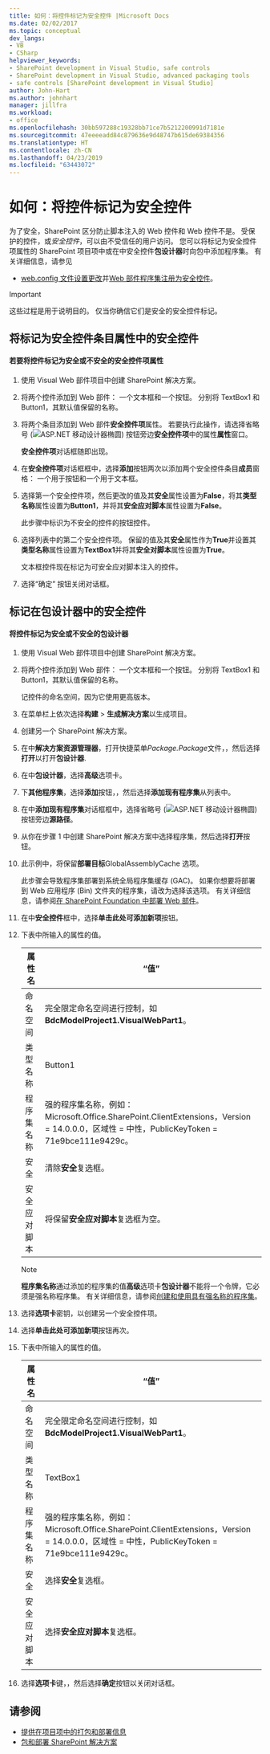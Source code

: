 ```yaml
---
title: 如何：将控件标记为安全控件 |Microsoft Docs
ms.date: 02/02/2017
ms.topic: conceptual
dev_langs:
- VB
- CSharp
helpviewer_keywords:
- SharePoint development in Visual Studio, safe controls
- SharePoint development in Visual Studio, advanced packaging tools
- safe controls [SharePoint development in Visual Studio]
author: John-Hart
ms.author: johnhart
manager: jillfra
ms.workload:
- office
ms.openlocfilehash: 30bb597288c19328bb71ce7b5212200991d7181e
ms.sourcegitcommit: 47eeeeadd84c879636e9d48747b615de69384356
ms.translationtype: HT
ms.contentlocale: zh-CN
ms.lasthandoff: 04/23/2019
ms.locfileid: "63443072"
---
```

# <a name="how-to-mark-controls-as-safe-controls"></a>如何：将控件标记为安全控件
  为了安全，SharePoint 区分防止脚本注入的 Web 控件和 Web 控件不是。 受保护的控件，或*安全控件*，可以由不受信任的用户访问。 您可以将标记为安全控件项属性的 SharePoint 项目项中或在中安全控件**包设计器**时向包中添加程序集。 有关详细信息，请参见

- [web.config 文件设置更改](http://go.microsoft.com/fwlink/?LinkId=178965)并[Web 部件程序集注册为安全控件](http://go.microsoft.com/fwlink/?LinkId=171013)。

> [!IMPORTANT]
> 这些过程是用于说明目的。 仅当你确信它们是安全的安全控件标记。

## <a name="marking-safe-controls-in-the-safe-control-entries-property"></a>将标记为安全控件条目属性中的安全控件

#### <a name="to-mark-controls-as-safe-or-unsafe-in-the-safe-control-entries-property"></a>若要将控件标记为安全或不安全的安全控件项属性

1. 使用 Visual Web 部件项目中创建 SharePoint 解决方案。

2. 将两个控件添加到 Web 部件： 一个文本框和一个按钮。 分别将 TextBox1 和 Button1，其默认值保留的名称。

3. 将两个条目添加到 Web 部件**安全控件项**属性。 若要执行此操作，请选择省略号 (![ASP.NET 移动设计器椭圆](../sharepoint/media/mwellipsis.gif "ASP.NET 移动设计器椭圆")) 按钮旁边**安全控件项**中的属性**属性**窗口。

     **安全控件项**对话框随即出现。

4. 在**安全控件项**对话框框中，选择**添加**按钮两次以添加两个安全控件条目**成员**窗格： 一个用于按钮和一个用于文本框。

5. 选择第一个安全控件项，然后更改的值及其**安全**属性设置为**False**，将其**类型名称**属性设置为**Button1**，并将其**安全应对脚本**属性设置为**False**。

     此步骤中标识为不安全的控件的按钮控件。

6. 选择列表中的第二个安全控件项。 保留的值及其**安全**属性作为**True**并设置其**类型名称**属性设置为**TextBox1**并将其**安全对脚本**属性设置为**True**。

     文本框控件现在标记为可安全应对脚本注入的控件。

7. 选择“确定”  按钮关闭对话框。

## <a name="marking-safe-controls-in-the-package-designer"></a>标记在包设计器中的安全控件

#### <a name="to-mark-controls-as-safe-or-unsafe-in-the-package-designer"></a>将控件标记为安全或不安全的包设计器

1. 使用 Visual Web 部件项目中创建 SharePoint 解决方案。

2. 将两个控件添加到 Web 部件： 一个文本框和一个按钮。 分别将 TextBox1 和 Button1，其默认值保留的名称。

     记控件的命名空间，因为它使用更高版本。

3. 在菜单栏上依次选择**构建** > **生成解决方案**以生成项目。

4. 创建另一个 SharePoint 解决方案。

5. 在中**解决方案资源管理器**，打开快捷菜单*Package.Package*文件，，然后选择**打开**以打开**包设计器**.

6. 在中**包设计器**，选择**高级**选项卡。

7. 下**其他程序集**，选择**添加**按钮，，然后选择**添加现有程序集**从列表中。

8. 在中**添加现有程序集**对话框框中，选择省略号 (![ASP.NET 移动设计器椭圆](../sharepoint/media/mwellipsis.gif "ASP.NET 移动设计器椭圆")) 按钮旁边**源路径**。

9. 从你在步骤 1 中创建 SharePoint 解决方案中选择程序集，然后选择**打开**按钮。

10. 此示例中，将保留**部署目标**GlobalAssemblyCache 选项。

     此步骤会导致程序集部署到系统全局程序集缓存 (GAC)。 如果你想要将部署到 Web 应用程序 (Bin) 文件夹的程序集，请改为选择该选项。 有关详细信息，请参阅[在 SharePoint Foundation 中部署 Web 部件](http://go.microsoft.com/fwlink/?LinkId=177509)。

11. 在中**安全控件**框中，选择**单击此处可添加新项**按钮。

12. 下表中所输入的属性的值。

    |属性名|“值”|
    |-------------------|-----------|
    |命名空间|完全限定命名空间进行控制，如**BdcModelProject1.VisualWebPart1**。|
    |类型名称|Button1|
    |程序集名称|强的程序集名称，例如：Microsoft.Office.SharePoint.ClientExtensions，Version = 14.0.0.0，区域性 = 中性，PublicKeyToken = 71e9bce111e9429c。|
    |安全|清除**安全**复选框。|
    |安全应对脚本|将保留**安全应对脚本**复选框为空。|

    > [!NOTE]
    > **程序集名称**通过添加的程序集的值**高级**选项卡**包设计器**不能将一个令牌，它必须是强名称程序集。 有关详细信息，请参阅[创建和使用具有强名称的程序集](http://go.microsoft.com/fwlink/?LinkId=177513)。

13. 选择**选项卡**密钥，以创建另一个安全控件项。

14. 选择**单击此处可添加新项**按钮再次。

15. 下表中所输入的属性的值。

    |属性名|“值”|
    |-------------------|-----------|
    |命名空间|完全限定命名空间进行控制，如**BdcModelProject1.VisualWebPart1**。|
    |类型名称|TextBox1|
    |程序集名称|强的程序集名称，例如：Microsoft.Office.SharePoint.ClientExtensions，Version = 14.0.0.0，区域性 = 中性，PublicKeyToken = 71e9bce111e9429c。|
    |安全|选择**安全**复选框。|
    |安全应对脚本|选择**安全应对脚本**复选框。|

16. 选择**选项卡**键，，然后选择**确定**按钮以关闭对话框。

## <a name="see-also"></a>请参阅
- [提供在项目项中的打包和部署信息](../sharepoint/providing-packaging-and-deployment-information-in-project-items.md)
- [包和部署 SharePoint 解决方案](../sharepoint/packaging-and-deploying-sharepoint-solutions.md)
